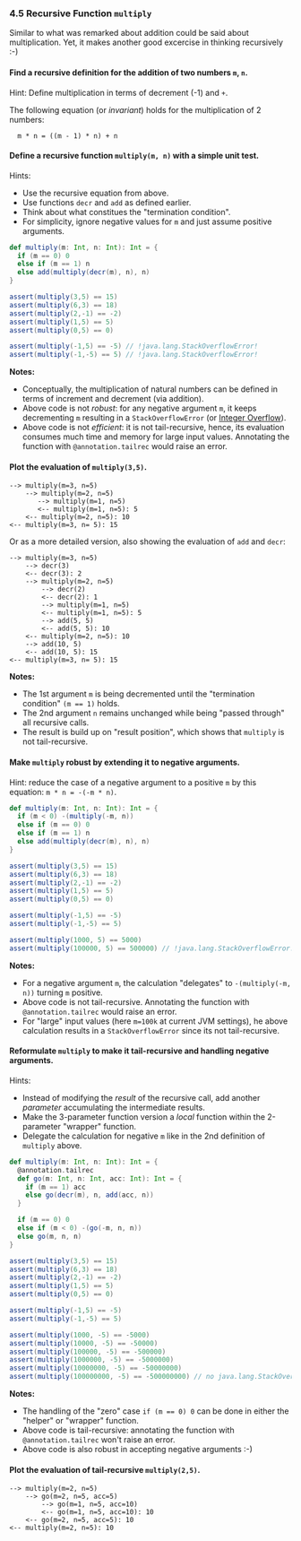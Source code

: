 ### 4.5 Recursive Function `multiply`

Similar to what was remarked about addition could be said about multiplication.  Yet, it makes another good excercise in thinking recursively :-)

#### Find a recursive definition for the addition of two numbers `m`, `n`.

Hint: Define multiplication in terms of decrement (-1) and `+`.

The following equation (or _invariant_) holds for the multiplication of 2 numbers:
```
  m * n = ((m - 1) * n) + n
```

#### Define a recursive function `multiply(m, n)` with a simple unit test.

Hints:

* Use the recursive equation from above.
* Use functions `decr` and `add` as defined earlier.
* Think about what constitues the "termination condition".
* For simplicity, ignore negative values for `m` and just assume positive arguments.

```scala
def multiply(m: Int, n: Int): Int = {
  if (m == 0) 0
  else if (m == 1) n
  else add(multiply(decr(m), n), n)
}

assert(multiply(3,5) == 15)
assert(multiply(6,3) == 18)
assert(multiply(2,-1) == -2)
assert(multiply(1,5) == 5)
assert(multiply(0,5) == 0)

assert(multiply(-1,5) == -5) // !java.lang.StackOverflowError!
assert(multiply(-1,-5) == 5) // !java.lang.StackOverflowError!
```

__Notes:__

* Conceptually, the multiplication of natural numbers can be defined in terms of increment and decrement (via addition).
* Above code is not _robust_:  for any negative argument `m`, it keeps decrementing `m` resulting in a `StackOverflowError` (or [Integer Overflow](https://en.wikipedia.org/wiki/Integer_overflow)).
* Above code is not _efficient_: it is not tail-recursive, hence, its evaluation consumes much time and memory for large input values.  Annotating the function with `@annotation.tailrec` would raise an error.

#### Plot the evaluation of `multiply(3,5)`.

```
--> multiply(m=3, n=5)
    --> multiply(m=2, n=5)
       --> multiply(m=1, n=5)
       <-- multiply(m=1, n=5): 5
    <-- multiply(m=2, n=5): 10
<-- multiply(m=3, n= 5): 15
```

Or as a more detailed version, also showing the evaluation of `add` and `decr`:

```
--> multiply(m=3, n=5)
    --> decr(3)
    <-- decr(3): 2
    --> multiply(m=2, n=5)
    	--> decr(2)
    	<-- decr(2): 1
        --> multiply(m=1, n=5)
        <-- multiply(m=1, n=5): 5
    	--> add(5, 5)
    	<-- add(5, 5): 10
    <-- multiply(m=2, n=5): 10
    --> add(10, 5)
    <-- add(10, 5): 15
<-- multiply(m=3, n= 5): 15
```

__Notes:__

* The 1st argument `m` is being decremented until the "termination condition" `(m == 1)` holds.
* The 2nd argument `n` remains unchanged  while being "passed through" all recursive calls.
* The result is build up on "result position", which shows that `multiply` is not tail-recursive.

#### Make `multiply` robust by extending it to negative arguments.

Hint: reduce the case of a negative argument to a positive `m` by this equation: `m * n = -(-m * n)`.

```scala
def multiply(m: Int, n: Int): Int = {
  if (m < 0) -(multiply(-m, n))
  else if (m == 0) 0
  else if (m == 1) n
  else add(multiply(decr(m), n), n)
}

assert(multiply(3,5) == 15)
assert(multiply(6,3) == 18)
assert(multiply(2,-1) == -2)
assert(multiply(1,5) == 5)
assert(multiply(0,5) == 0)

assert(multiply(-1,5) == -5)
assert(multiply(-1,-5) == 5)

assert(multiply(1000, 5) == 5000)
assert(multiply(100000, 5) == 500000) // !java.lang.StackOverflowError!
```

__Notes:__

* For a negative argument `m`, the calculation "delegates" to `-(multiply(-m, n))` turning `m` positive.
* Above code is not tail-recursive.  Annotating the function with `@annotation.tailrec` would raise an error.
* For "large" input values (here `m=100k` at current JVM settings), he above calculation results in a `StackOverflowError` since its not tail-recursive.

#### Reformulate `multiply` to make it tail-recursive and handling negative arguments.

Hints:

* Instead of modifying the _result_ of the recursive call, add another _parameter_ accumulating the intermediate results.
* Make the 3-parameter function version a _local_ function within the 2-parameter "wrapper" function.
* Delegate the calculation for negative `m` like in the 2nd definition of `multiply` above.

```scala
def multiply(m: Int, n: Int): Int = {
  @annotation.tailrec
  def go(m: Int, n: Int, acc: Int): Int = {
    if (m == 1) acc
    else go(decr(m), n, add(acc, n))
  }

  if (m == 0) 0
  else if (m < 0) -(go(-m, n, n))
  else go(m, n, n)
}

assert(multiply(3,5) == 15)
assert(multiply(6,3) == 18)
assert(multiply(2,-1) == -2)
assert(multiply(1,5) == 5)
assert(multiply(0,5) == 0)

assert(multiply(-1,5) == -5)
assert(multiply(-1,-5) == 5)

assert(multiply(1000, -5) == -5000)
assert(multiply(10000, -5) == -50000)
assert(multiply(100000, -5) == -500000)
assert(multiply(1000000, -5) == -5000000)
assert(multiply(10000000, -5) == -50000000)
assert(multiply(100000000, -5) == -500000000) // no java.lang.StackOverflowError
```

__Notes:__

* The handling of the "zero" case `if (m == 0) 0` can be done in either the "helper" or "wrapper" function.
* Above code is tail-recursive: annotating the function with `@annotation.tailrec` won't raise an error.
* Above code is also robust in accepting negative arguments :-)

#### Plot the evaluation of tail-recursive `multiply(2,5)`.

```
--> multiply(m=2, n=5)
    --> go(m=2, n=5, acc=5)
        --> go(m=1, n=5, acc=10)
        <-- go(m=1, n=5, acc=10): 10
    <-- go(m=2, n=5, acc=5): 10
<-- multiply(m=2, n=5): 10
```
